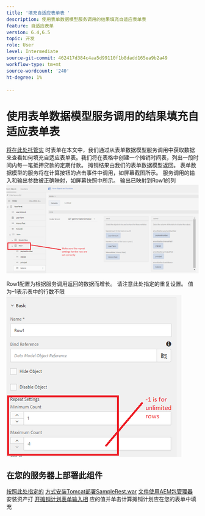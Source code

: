 ```yaml
---
title: '填充自适应表单表 '
description: 使用表单数据模型服务调用的结果填充自适应表单表
feature: 自适应表单
version: 6.4,6.5
topic: 开发
role: User
level: Intermediate
source-git-commit: 462417d384c4aa5d99110f1b8dadd165ea9b2a49
workflow-type: tm+mt
source-wordcount: '240'
ht-degree: 1%

---
```



# 使用表单数据模型服务调用的结果填充自适应表单表

[将在此处托管实](https://forms.enablementadobe.com/content/dam/formsanddocuments/amortization/jcr:content?wcmmode=disabled)
时表单在本文中，我们通过从表单数据模型服务调用中获取数据来查看如何填充自适应表单表。我们将在表格中创建一个摊销时间表，列出一段时间内每一笔抵押贷款的定期付款。 摊销结果由我们的表单数据模型返回。 表单数据模型的服务将在计算按钮的点击事件中调用，如屏幕截图所示。 服务调用的输入和输出参数被正确映射，如屏幕快照中所示。 输出已映射到Row1的列
![clickevent](assets/amortization.PNG)

Row1配置为根据服务调用返回的数据而增长。 请注意此处指定的重复设置。 值为–1表示表中的行数不限
![Row1](assets/rowconfiguration.PNG)

## 在您的服务器上部署此组件

[按照此处指定的](/help/forms/ic-print-channel-tutorial/set-up-tomcat.md)
[方式安装Tomcat部署SampleRest.war](https://forms.enablementadobe.com/content/DemoServerBundles/SampleRest.war)
[文件使用AEM包管理器 ](assets/amortizationschedule.zip) 安装资产打
[开摊销计划表单输入相](http://localhost:4502/content/dam/formsanddocuments/amortization/jcr:content?wcmmode=disabled)
应的值并单击计算摊销计划应在您的表单中填充

